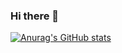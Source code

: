 ### Hi there 👋
[![Anurag's GitHub stats](https://github-readme-stats.vercel.app/api?username=thecrazytech1)](https://github.com/anuraghazra/github-readme-stats)

<!--
**thecrazytech1/thecrazytech1** is a ✨ _special_ ✨ repository because its `README.md` (this file) appears on your GitHub profile.

Here are some ideas to get you started:

- 🔭 I’m currently working on ...
- 🌱 I’m currently learning ...
- 👯 I’m looking to collaborate on ...
- 🤔 I’m looking for help with ...
- 💬 Ask me about ...
- 📫 How to reach me: ...
- 😄 Pronouns: ...
- ⚡ Fun fact: ...
-->
